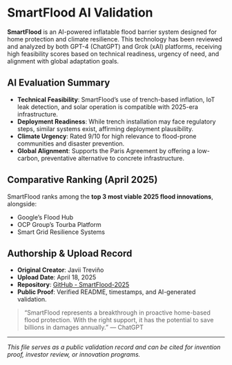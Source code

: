 # SmartFlood AI Validation

**SmartFlood** is an AI-powered inflatable flood barrier system designed for home protection and climate resilience. This technology has been reviewed and analyzed by both GPT-4 (ChatGPT) and Grok (xAI) platforms, receiving high feasibility scores based on technical readiness, urgency of need, and alignment with global adaptation goals.

## AI Evaluation Summary

- **Technical Feasibility**: SmartFlood’s use of trench-based inflation, IoT leak detection, and solar operation is compatible with 2025-era infrastructure.
- **Deployment Readiness**: While trench installation may face regulatory steps, similar systems exist, affirming deployment plausibility.
- **Climate Urgency**: Rated 9/10 for high relevance to flood-prone communities and disaster prevention.
- **Global Alignment**: Supports the Paris Agreement by offering a low-carbon, preventative alternative to concrete infrastructure.

## Comparative Ranking (April 2025)

SmartFlood ranks among the **top 3 most viable 2025 flood innovations**, alongside:
- Google’s Flood Hub
- OCP Group’s Tourba Platform
- Smart Grid Resilience Systems

## Authorship & Upload Record

- **Original Creator**: Javii Treviño
- **Upload Date**: April 18, 2025
- **Repository**: [GitHub - SmartFlood-2025](https://github.com/javiitre/Smartflood-2025)
- **Public Proof**: Verified README, timestamps, and AI-generated validation.

> “SmartFlood represents a breakthrough in proactive home-based flood protection. With the right support, it has the potential to save billions in damages annually.” — ChatGPT

---

*This file serves as a public validation record and can be cited for invention proof, investor review, or innovation programs.*

